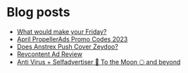 # Blog posts
<!-- BLOG-POST-LIST:START -->
- [What would make your Friday?](https://afflift.com/f/threads/what-would-make-your-friday.10679/)
- [April PropellerAds Promo Codes 2023](https://afflift.com/f/threads/april-propellerads-promo-codes-2023.10657/)
- [Does Anstrex Push Cover Zeydoo?](https://afflift.com/f/threads/does-anstrex-push-cover-zeydoo.10674/)
- [Revcontent Ad Review](https://afflift.com/f/threads/revcontent-ad-review.10681/)
- [Anti Virus + Selfadvertiser 🚀 To the Moon 🌕 and beyond](https://afflift.com/f/threads/anti-virus-selfadvertiser-%F0%9F%9A%80-to-the-moon-%F0%9F%8C%95-and-beyond.10682/)
<!-- BLOG-POST-LIST:END -->
